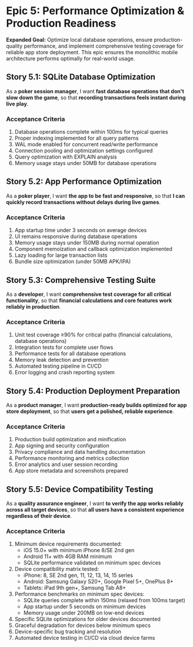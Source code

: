# Epic 5: Performance Optimization & Production Readiness

**Expanded Goal:** Optimize local database operations, ensure production-quality performance, and implement comprehensive testing coverage for reliable app store deployment. This epic ensures the monolithic mobile architecture performs optimally for real-world usage.

## Story 5.1: SQLite Database Optimization

As a **poker session manager**,
I want **fast database operations that don't slow down the game**,
so that **recording transactions feels instant during live play**.

### Acceptance Criteria
1. Database operations complete within 100ms for typical queries
2. Proper indexing implemented for all query patterns
3. WAL mode enabled for concurrent read/write performance
4. Connection pooling and optimization settings configured
5. Query optimization with EXPLAIN analysis
6. Memory usage stays under 50MB for database operations

## Story 5.2: App Performance Optimization

As a **poker player**,
I want **the app to be fast and responsive**,
so that **I can quickly record transactions without delays during live games**.

### Acceptance Criteria
1. App startup time under 3 seconds on average devices
2. UI remains responsive during database operations
3. Memory usage stays under 150MB during normal operation
4. Component memoization and callback optimization implemented
5. Lazy loading for large transaction lists
6. Bundle size optimization (under 50MB APK/IPA)

## Story 5.3: Comprehensive Testing Suite

As a **developer**,
I want **comprehensive test coverage for all critical functionality**,
so that **financial calculations and core features work reliably in production**.

### Acceptance Criteria
1. Unit test coverage ≥90% for critical paths (financial calculations, database operations)
2. Integration tests for complete user flows
3. Performance tests for all database operations
4. Memory leak detection and prevention
5. Automated testing pipeline in CI/CD
6. Error logging and crash reporting system

## Story 5.4: Production Deployment Preparation

As a **product manager**,
I want **production-ready builds optimized for app store deployment**,
so that **users get a polished, reliable experience**.

### Acceptance Criteria
1. Production build optimization and minification
2. App signing and security configuration
3. Privacy compliance and data handling documentation
4. Performance monitoring and metrics collection
5. Error analytics and user session recording
6. App store metadata and screenshots prepared

## Story 5.5: Device Compatibility Testing

As a **quality assurance engineer**,
I want **to verify the app works reliably across all target devices**,
so that **all users have a consistent experience regardless of their device**.

### Acceptance Criteria
1. Minimum device requirements documented:
   - iOS 15.0+ with minimum iPhone 8/SE 2nd gen
   - Android 11+ with 4GB RAM minimum
   - SQLite performance validated on minimum spec devices
2. Device compatibility matrix tested:
   - iPhone: 8, SE 2nd gen, 11, 12, 13, 14, 15 series
   - Android: Samsung Galaxy S20+, Google Pixel 5+, OnePlus 8+
   - Tablets: iPad 9th gen+, Samsung Tab A8+
3. Performance benchmarks on minimum spec devices:
   - SQLite queries complete within 150ms (relaxed from 100ms target)
   - App startup under 5 seconds on minimum devices
   - Memory usage under 200MB on low-end devices
4. Specific SQLite optimizations for older devices documented
5. Graceful degradation for devices below minimum specs
6. Device-specific bug tracking and resolution
7. Automated device testing in CI/CD via cloud device farms
